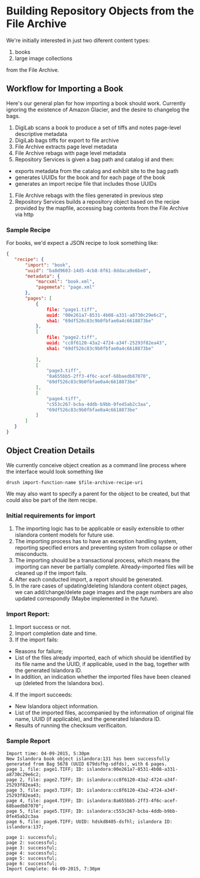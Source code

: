 # Building Repository Objects from the File Archive



We're initially interested in just two diferent content types:

1. books
1. large image collections

from the File Archive. 

## Workflow for Importing a Book 

Here's our general plan for how importing a book should work. Currently
ignoring the existence of Amazon Glacier, and the desire to changelog the
bags.

1. DigiLab scans a book to produce a set of tiffs and notes page-level descriptive metadata
1. DigiLab bags tiffs for export to file archive
1. File Archive extracts page level metadata
1. File Archive rebags with page level metadata
1. Repository Services is given a bag path and catalog id and then:
  * exports metadata from the catalog and exhibit site to the bag path
  * generates UUIDs for the book and for each page of the book
  * generates an import recipe file that includes those UUIDs
1. File Archive rebags with the files generated in previous step
1. Repository Services builds a repository object based on the recipe provided by the mapfile, accessing bag contents from the File Archive via http


### Sample Recipe

For books, we'd expect a JSON recipe to look something like:

 
 ```json
 {
    "recipe": {
        "import": "book",
        "uuid": "ba8d9603-14d5-4cb8-8f61-8ddaca9e6be0",
        "metadata": {
            "marcxml": "book.xml",
            "pagemeta": "page.xml"
        },
        "pages": [
            {
                file: "page1.tiff",
                uuid: "00e261a7-8531-4b08-a331-a8730c29e6c2",
                sha1: "69df526c83c9b0fbfae0a4c6618873be"
            },
            [
                file: "page2.tiff",
                uuid: "cc8f6120-43a2-4724-a34f-25293f82ea43",
                sha1: "69df526c83c9b0fbfae0a4c6618873be"
                
            ],
            [
                "page3.tiff",
                "8a655bb5-2ff3-4f6c-acef-68baedb87070",
                "69df526c83c9b0fbfae0a4c6618873be"
            ],
            [
                "page4.tiff",
                "c553c267-bcba-4ddb-b9bb-0fe45ab2c3aa",
                "69df526c83c9b0fbfae0a4c6618873be"
            ]
        ]
    }
}
```

## Object Creation Details

We currently conceive object creation as a command line process where the interface would look something like
```
drush import-function-name $file-archive-recipe-uri
```
We may also want to specify a parent for the object to be created, but that could also be part of the item recipe. 

### Initial requirements for import
1. The importing logic has to be applicable or easily extensible to other islandora content models for future use.
1. The importing process has to have an exception handling system, reporting specified errors and preventing system from collapse or other misconducts.
1. The importing should be a transactional process, which means the importing can never be partially complete. Already-imported files will be cleaned up if the import fails.
1. After each conducted import, a report should be generated.
1.  In the rare cases of updating/deleting Islandora content object pages, we can add/change/delete page images and the page numbers are also updated correspondly (Maybe implemented in the future).


### Import Report:

 

1. Import success or not.
2. Import completion date and time.
3. If the import fails:
  * Reasons for failure;
  * List of the files already imported, each of which should be identified by its file name and the UUID, if applicable, used in the bag, together with the generated Islandora ID.
  * In addition, an indication whether the imported files have been cleaned up (deleted from the Islandora box).
4. If the import succeeds:
  * New Islandora object information.
  * List of the imported files, accompanied by the information of original file name, UUID (if applicable), and the generated Islandora ID.
  * Results of running the checksum verificaiton.

### Sample Report

```
Import time: 04-09-2015, 5:30pm
New Islandora book object islandora:131 has been successfully generated from Bag 5678 (UUID 679dsfhg-sdfds), with 6 pages.
page 1, file: page1.TIFF; ID: islandora:00e261a7-8531-4b08-a331-a8730c29e6c2;
page 2, file: page2.TIFF; ID: islandora:cc8f6120-43a2-4724-a34f-25293f82ea43;
page 3, file: page3.TIFF; ID: islandora:cc8f6120-43a2-4724-a34f-25293f82ea43;
page 4, file: page4.TIFF; ID: islandora:8a655bb5-2ff3-4f6c-acef-68baedb87070";
page 5, file: page5.TIFF; ID: islandora:c553c267-bcba-4ddb-b9bb-0fe45ab2c3aa
page 6, file: page6.TIFF; UUID: hdskd8485-dsfhl; islandora ID: islandora:137;

page 1: successful;
page 2: successful;
page 3: successful;
page 4: successful;
page 5: successful;
page 6: successful;
Import Complete: 04-09-2015, 7:30pm
```
